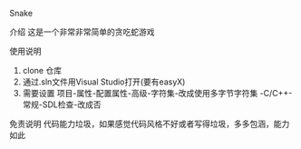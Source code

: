 Snake

介绍
这是一个非常非常简单的贪吃蛇游戏

使用说明
1.  clone 仓库
2.  通过.sln文件用Visual Studio打开(要有easyX)
3.  需要设置
项目-属性-配置属性-高级-字符集-改成使用多字节字符集
        -C/C++-常规-SDL检查-改成否                     

免责说明
代码能力垃圾，如果感觉代码风格不好或者写得垃圾，多多包涵，能力如此




